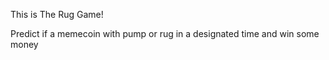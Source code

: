 This is The Rug Game!

Predict if a memecoin with pump or rug in a designated time and win some money
